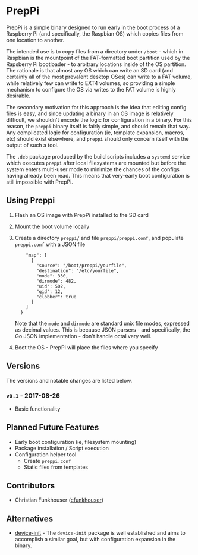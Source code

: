 # PrepPi

PrepPi is a simple binary designed to run early in the boot process of a
Raspberry Pi (and specifically, the Raspbian OS) which copies files from one
location to another.

The intended use is to copy files from a directory under `/boot` - which in
Raspbian is the mountpoint of the FAT-formatted boot partition used by the
Rapsberry Pi bootloader - to arbitrary locations inside of the OS partition. The
rationale is that almost any OS which can write an SD card (and certainly all of
the most prevalent desktop OSes) can write to a FAT volume, while relatively
few can write to EXT4 volumes, so providing a simple mechanism to configure the
OS via writes to the FAT volume is highly desirable.

The secondary motivation for this approach is the idea that editing config files
is easy, and since updating a binary in an OS image is relatively difficult, we
shouldn't encode the logic for configuration in a binary. For this reason, the
`preppi` binary itself is fairly simple, and should remain that way. Any
complicated logic for configuration (ie, template expansion, macros, etc) should
exist elsewhere, and `preppi` should only concern itself with the output of such
a tool.

The `.deb` package produced by the build scripts includes a `systemd` service
which executes `preppi` after local filesystems are mounted but before the
system enters multi-user mode to minimize the chances of the configs having 
already been read. This means that very-early boot configuration is still
impossible with PrepPi.

## Using Preppi

1.  Flash an OS image with PrepPi installed to the SD card
1.  Mount the boot volume locally
1.  Create a directory `preppi/` and file `preppi/preppi.conf`, and populate
    `preppi.conf` with a JSON file

    ```{
        "map": [
          {
            "source": "/boot/preppi/yourfile",
            "destination": "/etc/yourfile",
            "mode": 330,
            "dirmode": 482,
            "uid": 502,
            "gid": 12,
            "clobber": true
          }
        ]
      }
    ```
    Note that the `mode` and `dirmode` are standard unix file modes, expressed
    as decimal values. This is because JSON parsers - and specifically, the Go
    JSON implementation - don't handle octal very well.
1.  Boot the OS - PrepPi will place the files where you specify

## Versions

The versions and notable changes are listed below.

### `v0.1` - 2017-08-26
-   Basic functionality

## Planned Future Features
-   Early boot configuration (ie, filesystem mounting)
-   Package installation / Script execution
-   Configuration helper tool
    -   Create `preppi.conf`
    -   Static files from templates

## Contributors
-   Christian Funkhouser ([cfunkhouser](http://github.com/cfunkhouser))

## Alternatives
-   [device-init](http://github.com/hypriot/device-init) - The `device-init`
    package is well established and aims to accomplish a similar goal, but with
    configuration expansion in the binary.